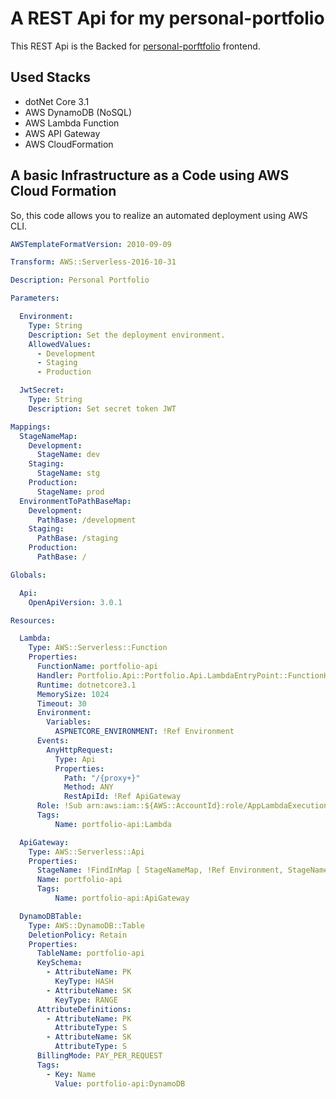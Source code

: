 # A REST Api for my personal-portfolio

This REST Api is the Backed for [personal-porftfolio](https://github.com/pauloprsdesouza/personal-portfolio) frontend.

## Used Stacks 

- dotNet Core 3.1
- AWS DynamoDB (NoSQL)
- AWS Lambda Function
- AWS API Gateway
- AWS CloudFormation

## A basic Infrastructure as a Code using AWS Cloud Formation

So, this code allows you to realize an automated deployment using AWS CLI.

``` yaml
AWSTemplateFormatVersion: 2010-09-09

Transform: AWS::Serverless-2016-10-31

Description: Personal Portfolio

Parameters:

  Environment:
    Type: String
    Description: Set the deployment environment.
    AllowedValues:
      - Development
      - Staging
      - Production

  JwtSecret:
    Type: String
    Description: Set secret token JWT

Mappings:
  StageNameMap:
    Development:
      StageName: dev
    Staging:
      StageName: stg
    Production:
      StageName: prod
  EnvironmentToPathBaseMap:
    Development:
      PathBase: /development
    Staging:
      PathBase: /staging
    Production:
      PathBase: /

Globals:

  Api:
    OpenApiVersion: 3.0.1

Resources:

  Lambda:
    Type: AWS::Serverless::Function
    Properties:
      FunctionName: portfolio-api
      Handler: Portfolio.Api::Portfolio.Api.LambdaEntryPoint::FunctionHandlerAsync
      Runtime: dotnetcore3.1
      MemorySize: 1024
      Timeout: 30
      Environment:
        Variables:
          ASPNETCORE_ENVIRONMENT: !Ref Environment
      Events:
        AnyHttpRequest:
          Type: Api
          Properties:
            Path: "/{proxy+}"
            Method: ANY
            RestApiId: !Ref ApiGateway
      Role: !Sub arn:aws:iam::${AWS::AccountId}:role/AppLambdaExecutionRole
      Tags:
          Name: portfolio-api:Lambda

  ApiGateway:
    Type: AWS::Serverless::Api
    Properties:
      StageName: !FindInMap [ StageNameMap, !Ref Environment, StageName ]
      Name: portfolio-api
      Tags:
          Name: portfolio-api:ApiGateway

  DynamoDBTable:
    Type: AWS::DynamoDB::Table
    DeletionPolicy: Retain
    Properties:
      TableName: portfolio-api
      KeySchema:
        - AttributeName: PK
          KeyType: HASH
        - AttributeName: SK
          KeyType: RANGE
      AttributeDefinitions:
        - AttributeName: PK
          AttributeType: S
        - AttributeName: SK
          AttributeType: S
      BillingMode: PAY_PER_REQUEST
      Tags:
        - Key: Name
          Value: portfolio-api:DynamoDB

```
